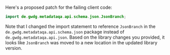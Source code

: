 Here's a proposed patch for the failing client code:
```java
import de.gwdg.metadataqa.api.schema.json.JsonBranch;
```
Note that I changed the import statement to reference `JsonBranch` in the `de.gwdg.metadataqa.api.schema.json` package instead of `de.gwdg.metadataqa.api.json`. Based on the library changes you provided, it looks like `JsonBranch` was moved to a new location in the updated library version.